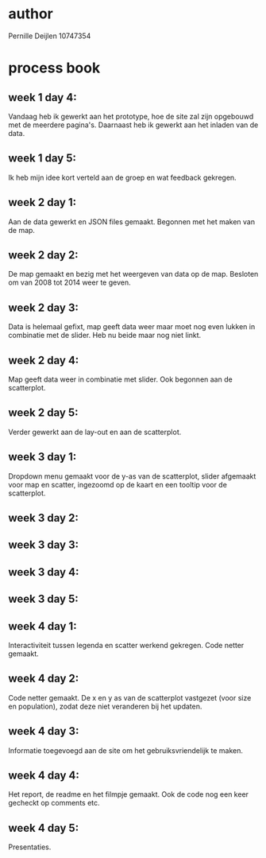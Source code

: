 # author

Pernille Deijlen
10747354

# process book

## week 1 day 4:
Vandaag heb ik gewerkt aan het prototype, hoe de site zal zijn opgebouwd met de meerdere pagina's. Daarnaast heb ik gewerkt aan het inladen van de data.

## week 1 day 5:
Ik heb mijn idee kort verteld aan de groep en wat feedback gekregen.

## week 2 day 1:
Aan de data gewerkt en JSON files gemaakt. Begonnen met het maken van de map.

## week 2 day 2:
De map gemaakt en bezig met het weergeven van data op de map. Besloten om van 2008 tot 2014 weer te geven.

## week 2 day 3:
Data is helemaal gefixt, map geeft data weer maar moet nog even lukken in combinatie met de slider. Heb nu beide maar nog niet linkt.

## week 2 day 4:
Map geeft data weer in combinatie met slider. Ook begonnen aan de scatterplot.

## week 2 day 5:
Verder gewerkt aan de lay-out en aan de scatterplot.

## week 3 day 1:
Dropdown menu gemaakt voor de y-as van de scatterplot, slider afgemaakt voor map en scatter, ingezoomd op de kaart en een tooltip voor de scatterplot.

## week 3 day 2:


## week 3 day 3:


## week 3 day 4:


## week 3 day 5:


## week 4 day 1:
Interactiviteit tussen legenda en scatter werkend gekregen. Code netter gemaakt.

## week 4 day 2:
Code netter gemaakt. De x en y as van de scatterplot vastgezet (voor size en population), zodat deze niet veranderen bij het updaten.

## week 4 day 3:
Informatie toegevoegd aan de site om het gebruiksvriendelijk te maken.

## week 4 day 4:
Het report, de readme en het filmpje gemaakt. Ook de code nog een keer gecheckt op comments etc.

## week 4 day 5:
Presentaties.

